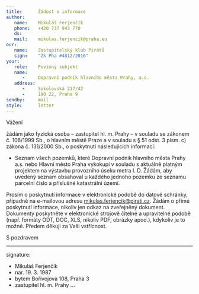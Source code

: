 ```yaml
---
title:      Žádost o informace
author:
   name:    Mikuláš Ferjenčík
   phone:   +420 737 943 770
   ds:      
   mail:    mikulas.ferjencik@praha.eu
our:
   name:    Zastupitelský klub Pirátů
   sign:    "Zk Pha #4812/2016"
your:
   role:    Povinný subjekt
   name:    
      -     Dopravní podnik hlavního města Prahy, a.s.
   address:
      -     Sokolovská 217/42
      -     190 22, Praha 9
sendby:     mail
style:      letter
---
```


Vážení

žádám jako fyzická osoba – zastupitel hl. m. Prahy – v souladu se zákonem č. 106/1999 Sb., o hlavním městě Praze a v souladu s § 51 odst. 3 písm. c) zákona č. 131/2000 Sb., o poskytnutí následujících informací:

* Seznam všech pozemků, které Dopravní podnik hlavního města Prahy a.s. nebo Hlavní město Praha vykokupí v souladu s aktuálně platným projektem na výstavbu provozního úseku metra I. D. Žádám, aby uvedený seznam obsahoval u každého jednoho pozemku ze seznamu parcelní číslo a příslušné katastrální území. 

Prosím o poskytnutí informace v elektronické podobě do datové schránky, případně na e-mailovou adresu mikulas.ferjencik@pirati.cz. Žádám o přímé poskytnutí informace, nikoliv jen odkaz na zveřejněný dokument. Dokumenty poskytněte v elektronické strojově čitelné a upravitelné podobě (např. formáty ODT, DOC, XLS, nikoliv PDF, obrázky apod.), kdykoliv je to možné. Předem děkuji za Vaši vstřícnost.

S pozdravem

---
signature:
  - Mikuláš Ferjenčík
  - nar. 19. 3. 1987
  - bytem Bořivojova 108, Praha 3
  - zastupitel hl. m. Prahy
...
